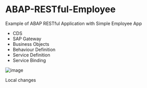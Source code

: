 # ABAP-RESTful-Employee
Example of ABAP RESTful Application with Simple Employee App
- CDS
- SAP Gateway
- Business Objects
- Behaviour Definition
- Service Definition
- Service Binding


![image](https://user-images.githubusercontent.com/68880279/225607727-30c83338-89b2-4859-bc25-712c6b6b0d95.png)


Local changes

